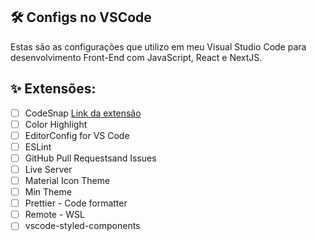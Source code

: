 ## :hammer_and_wrench: Configs no VSCode
Estas são as configurações que utilizo em meu Visual Studio Code para desenvolvimento Front-End com JavaScript, React e NextJS.

## ✨ Extensões:

- [ ] CodeSnap
  [Link da extensão](https://marketplace.visualstudio.com/items?itemName=adpyke.codesnap)
- [ ] Color Highlight
- [ ] EditorConfig for VS Code
- [ ] ESLint
- [ ] GitHub Pull Requestsand Issues
- [ ] Live Server
- [ ] Material Icon Theme
- [ ] Min Theme
- [ ] Prettier - Code formatter
- [ ] Remote - WSL
- [ ] vscode-styled-components

